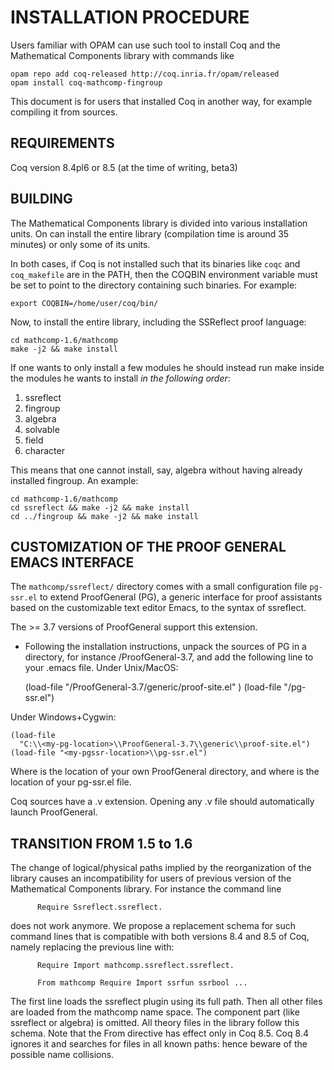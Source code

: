 # INSTALLATION PROCEDURE

Users familiar with OPAM can use such tool to install Coq and the Mathematical Components library with commands like

    opam repo add coq-released http://coq.inria.fr/opam/released
    opam install coq-mathcomp-fingroup

This document is for users that installed Coq in another way, for example
compiling it from sources.

## REQUIREMENTS

Coq version 8.4pl6 or 8.5 (at the time of writing, beta3)

## BUILDING

The Mathematical Components library is divided into various installation
units.  On can install the entire library (compilation time is around 35 minutes) or only some of its units.

In both cases, if Coq is not installed such that its binaries like `coqc`
and `coq_makefile` are in the PATH, then the COQBIN environment variable
must be set to point to the directory containing such binaries.
For example:

    export COQBIN=/home/user/coq/bin/

Now, to install the entire library, including the SSReflect proof language:

    cd mathcomp-1.6/mathcomp
    make -j2 && make install

If one wants to only install a few modules he should instead run make
inside the modules he wants to install *in the following order*:

  1. ssreflect
  2. fingroup
  3. algebra
  4. solvable
  5. field
  6. character

This means that one cannot install, say, algebra without having already
installed fingroup. An example:

    cd mathcomp-1.6/mathcomp
    cd ssreflect && make -j2 && make install
    cd ../fingroup && make -j2 && make install

## CUSTOMIZATION OF THE PROOF GENERAL EMACS INTERFACE

The `mathcomp/ssreflect/` directory comes with a small configuration file
`pg-ssr.el` to extend ProofGeneral (PG), a generic interface for
proof assistants based on the customizable text editor Emacs, to the
syntax of ssreflect.

The >= 3.7 versions of ProofGeneral support this extension.

- Following the installation instructions, unpack the sources of PG in
a directory, for instance <my-pgssr-location>/ProofGeneral-3.7, and add
the following line to your .emacs file.
Under Unix/MacOS:

    (load-file
      "<my-pg-location>/ProofGeneral-3.7/generic/proof-site.el" )
    (load-file "<my-pgssr-location>/pg-ssr.el")

Under Windows+Cygwin:

    (load-file
      "C:\\<my-pg-location>\\ProofGeneral-3.7\\generic\\proof-site.el")
    (load-file "<my-pgssr-location>\\pg-ssr.el")

Where <my-pg-location> is the location of your own ProofGeneral
directory, and where <my-pgssr-location> is the location of your pg-ssr.el
file.

Coq sources have a .v extension. Opening any .v file should
automatically launch ProofGeneral.

## TRANSITION FROM 1.5 to 1.6

The change of logical/physical paths implied by the reorganization of the
library causes an incompatibility for users of previous version of the
Mathematical Components library. For instance the command line

          Require Ssreflect.ssreflect.

does not work anymore.  We propose a replacement schema for such
command lines that is compatible with both versions 8.4 and 8.5 of
Coq, namely replacing the previous line with:

          Require Import mathcomp.ssreflect.ssreflect.

          From mathcomp Require Import ssrfun ssrbool ...

The first line loads the ssreflect plugin using its full path.
Then all other files are loaded from the mathcomp name space.
The component part (like ssreflect or algebra) is omitted.  All theory files in
the library follow this schema.
Note that the From directive has effect only in Coq 8.5. Coq 8.4 ignores it
and searches for files in all known paths: hence beware of the
possible name collisions.
